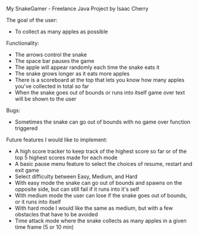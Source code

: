 My SnakeGamer - Freelance Java Project
by Isaac Cherry

The goal of the user:
- To collect as many apples as possible

Functionality:
- The arrows control the snake
- The space bar pauses the game
- The apple will appear randomly each time the snake eats it
- The snake grows longer as it eats more apples
- There is a scoreboard at the top that lets you know how many apples you've collected in total so far
- When the snake goes out of bounds or runs into itself game over text will be shown to the user

Bugs:
- Sometimes the snake can go out of bounds with no game over function triggered

Future features I would like to implement:
- A high score tracker to keep track of the highest score so far or of the top 5 highest scores made for each mode
- A basic pause menu feature to select the choices of resume, restart and exit game
- Select difficulty between Easy, Medium, and Hard
- With easy mode the snake can go out of bounds and spawns on the opposite side, but can still fail if it runs into it's self
- With medium mode the user can lose if the snake goes out of bounds, or it runs into itself
- With hard mode I would like the same as medium, but with a few obstacles that have to be avoided
- Time attack mode where the snake collects as many apples in a given time frame (5 or 10 min)